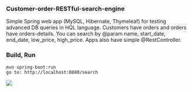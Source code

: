 ### Customer-order-RESTful-search-engine
Simple Spring web app (MySQL, Hibernate, Thymeleaf) for testing advanced DB queries in HQL language.
Customers have orders and orders have orders-details.
You can search by @param name, start_date, end_date, low_price, high_price.
Apps also have simple @RestController.

### Build, Run
```
mvn spring-boot:run
go to: http://localhost:8080/search
```

<img src="http://i.imgur.com/AWaEr0F.png">

